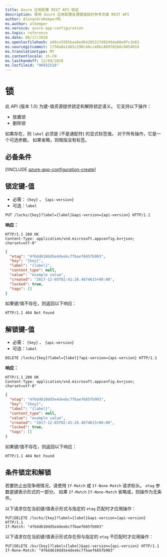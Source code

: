 ```yaml
---
title: Azure 应用配置 REST API-锁定
description: 使用 Azure 应用配置处理键值锁的参考页面 REST API
author: AlexandraKemperMS
ms.author: alkemper
ms.service: azure-app-configuration
ms.topic: reference
ms.date: 08/17/2020
ms.openlocfilehash: e99ce5595bae8ed64285317d9249da60e0fc1b83
ms.sourcegitcommit: 1756a8a1485c290c46cc40bc869702b8c8454016
ms.translationtype: MT
ms.contentlocale: zh-CN
ms.lasthandoff: 12/09/2020
ms.locfileid: "96932516"
---
```

# <a name="locks"></a>锁

此 API (版本 1.0) 为键-值资源提供锁定和解除锁定语义。 它支持以下操作：

- 放置锁
- 删除锁

如果存在，则 `label` 必须是 (不是通配符) 的显式标签值。 对于所有操作，它是一个可选参数。 如果省略，则暗指没有标签。

## <a name="prerequisites"></a>必备条件

[!INCLUDE [azure-app-configuration-create](../../includes/azure-app-configuration-rest-api-prereqs.md)]

## <a name="lock-key-value"></a>锁定键-值

- 必需： ``{key}`` 、 ``{api-version}``  
- 可选：``label``

```http
PUT /locks/{key}?label={label}&api-version={api-version} HTTP/1.1
```

**响应：**

```http
HTTP/1.1 200 OK
Content-Type: application/vnd.microsoft.appconfig.kv+json; charset=utf-8"
```

```json
{
  "etag": "4f6dd610dd5e4deebc7fbaef685fb903",
  "key": "{key}",
  "label": "{label}",
  "content_type": null,
  "value": "example value",
  "created": "2017-12-05T02:41:26.4874615+00:00",
  "locked": true,
  "tags": []
}
```

如果键/值不存在，则返回以下响应：

```http
HTTP/1.1 404 Not Found
```

## <a name="unlock-key-value"></a>解锁键-值

- 必需： ``{key}`` 、 ``{api-version}``  
- 可选：``label``

```http
DELETE /locks/{key}?label={label}?api-version={api-version} HTTP/1.1
```

**响应：**

```http
HTTP/1.1 200 OK
Content-Type: application/vnd.microsoft.appconfig.kv+json; charset=utf-8"
```

```json
{
  "etag": "4f6dd610dd5e4deebc7fbaef685fb903",
  "key": "{key}",
  "label": "{label}",
  "content_type": null,
  "value": "example value",
  "created": "2017-12-05T02:41:26.4874615+00:00",
  "locked": true,
  "tags": []
}
```

如果键/值不存在，则返回以下响应：

```http
HTTP/1.1 404 Not Found
```

## <a name="conditional-lock-and-unlock"></a>条件锁定和解锁

若要防止出现争用情况，请使用 `If-Match` 或 `If-None-Match` 请求标头。 `etag` 参数是键表示形式的一部分。 如果 `If-Match` `If-None-Match` 省略或，则操作为无条件。

以下请求仅在当前键/值表示形式与指定的 `etag` 匹配时才应用操作：

```http
PUT|DELETE /locks/{key}?label={label}&api-version={api-version} HTTP/1.1
If-Match: "4f6dd610dd5e4deebc7fbaef685fb903"
```

以下请求仅在当前键/值表示形式存在但与指定的 `etag` 不匹配时才应用操作：

```http
PUT|DELETE /kv/{key}?label={label}&api-version={api-version} HTTP/1.1
If-None-Match: "4f6dd610dd5e4deebc7fbaef685fb903"
```
